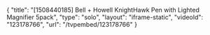 {
    "title": "[1508440185] Bell + Howell KnightHawk Pen with Lighted Magnifier 5pack",
    "type": "solo",
    "layout": "iframe-static",
    "videoId": "123178766",
    "url": "\/tvpembed\/123178766"
}